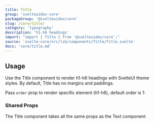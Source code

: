 ```yaml
---
title: Title
group: 'svelteuidev-core'
packageGroup: '@svelteuidev/core'
slug: /core/title/
category: 'typography'
description: 'h1-h6 headings'
import: "import { Title } from '@svelteuidev/core';"
source: 'svelte-core/src/lib/components/Title/Title.svelte'
docs: 'core/title.md'
---
```


<script lang="ts">
    import { Title } from '@svelteuidev/core';
    import { Heading, Preview } from 'components';

    const title = `
    <script>
        import { Title } from '@svelteuidev/core';
    <\/script>

    <Title order={1}>This is h1 title<\/Title>
    <Title order={2}>This is h2 title<\/Title>
    <Title order={3}>This is h3 title<\/Title>
    <Title order={4}>This is h4 title<\/Title>
    <Title order={5}>This is h5 title<\/Title>
    <Title order={6}>This is h6 title<\/Title>
    `;
    const sharedTitle = `
    <script>
        import { Title } from '@svelteuidev/core';
    <\/script>

    <Title order={1}>This is h1 title<\/Title>
    <Title order={1} variant='gradient'>This is h1 title with a twist<\/Title>
    `;
</script>

<Heading />

## Usage

Use the Title component to render h1-h6 headings with SvelteUI theme styles. By default, Title has no margins and paddings.

Pass `order` prop to render specific element (h1-h6), default order is 1:

<Preview code={title}>
    <Title order={1}>This is h1 title</Title>
    <Title order={2}>This is h2 title</Title>
    <Title order={3}>This is h3 title</Title>
    <Title order={4}>This is h4 title</Title>
    <Title order={5}>This is h5 title</Title>
    <Title order={6}>This is h6 title</Title>
</Preview>

### Shared Props

The Title component takes all the same props as the Text component

<Preview cols={2} code={sharedTitle}>
    <Title order={1}>This is h1 title</Title>
    <Title order={1} variant='gradient'>This is h1 title with a twist</Title>
</Preview>